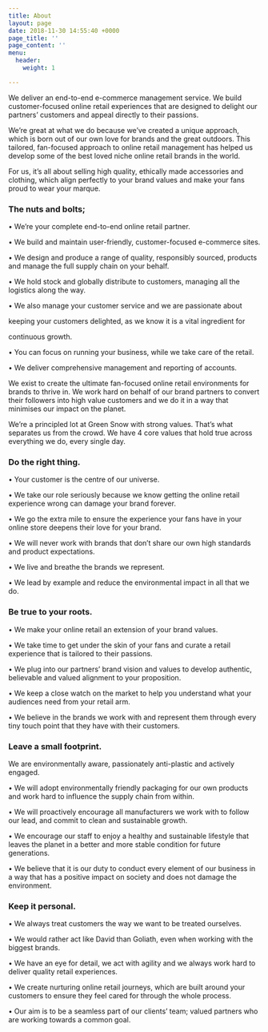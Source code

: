 ```yaml
---
title: About
layout: page
date: 2018-11-30 14:55:40 +0000
page_title: ''
page_content: ''
menu:
  header:
    weight: 1

---
```

We deliver an end-to-end e-commerce management service.  We build customer-focused online retail experiences that are designed to delight our partners’ customers and appeal directly to their passions.

We’re great at what we do because we’ve created a unique approach, which is born out of our own love for brands and the great outdoors. This tailored, fan-focused approach to online retail management has helped us develop some of the best loved niche online retail brands in the world.

For us, it’s all about selling high quality, ethically made accessories and clothing, which align perfectly to your brand values and make your fans proud to wear your marque.

### **The nuts and bolts;**

• We’re your complete end-to-end online retail partner.

• We build and maintain user-friendly, customer-focused e-commerce sites.

• We design and produce a range of quality, responsibly sourced, products and manage the full supply chain on your behalf.

• We hold stock and globally distribute to customers, managing all the logistics along the way.

• We also manage your customer service and we are passionate about

keeping your customers delighted, as we know it is a vital ingredient for

continuous growth.

• You can focus on running your business, while we take care of the retail.

• We deliver comprehensive management and reporting of accounts.

We exist to create the ultimate fan-focused online retail environments for brands to thrive in. We work hard on behalf of our brand partners to convert their followers into high value customers and we do it in a way that minimises our impact on the planet. 

We’re a principled lot at Green Snow with strong values. That’s what separates us from the crowd. We have 4 core values that hold true across everything we do, every single day.

### **Do the right thing.**

• Your customer is the centre of our universe.

• We take our role seriously because we know getting the online retail experience wrong can damage your brand forever.

• We go the extra mile to ensure the experience your fans have in your online store deepens their love for your brand.

• We will never work with brands that don’t share our own high standards and product  expectations.

• We live and breathe the brands we represent.

• We lead by example and reduce the environmental impact in all that we do.

### **Be true to your roots.**

• We make your online retail an extension of your brand values.

• We take time to get under the skin of your fans and curate a retail experience that is tailored to their passions.

• We plug into our partners’ brand vision and values to develop authentic, believable and valued alignment to your proposition.

• We keep a close watch on the market to help you understand what your audiences need from your retail arm.

• We believe in the brands we work with and represent them through every tiny touch point that they have with their customers.

### **Leave a small footprint.**

We are environmentally aware, passionately anti-plastic and actively engaged.

• We will adopt environmentally friendly packaging for our own products and work hard to influence the supply chain from within.

• We will proactively encourage all manufacturers we work with to follow our lead, and commit to clean and sustainable growth.

• We encourage our staff to enjoy a healthy and sustainable lifestyle that leaves the planet in a better and more stable condition for future generations.

• We believe that it is our duty to conduct every element of our business in a way that has a positive impact on society and does not damage the environment.

### **Keep it personal.**

• We always treat customers the way we want to be treated ourselves.

• We would rather act like David than Goliath, even when working with the biggest brands.

• We have an eye for detail, we act with agility and we always work hard to deliver quality retail experiences.

• We create nurturing online retail journeys, which are built around your customers to ensure they feel cared for through the whole process.

• Our aim is to be a seamless part of our clients’ team; valued partners who are working towards a common goal.